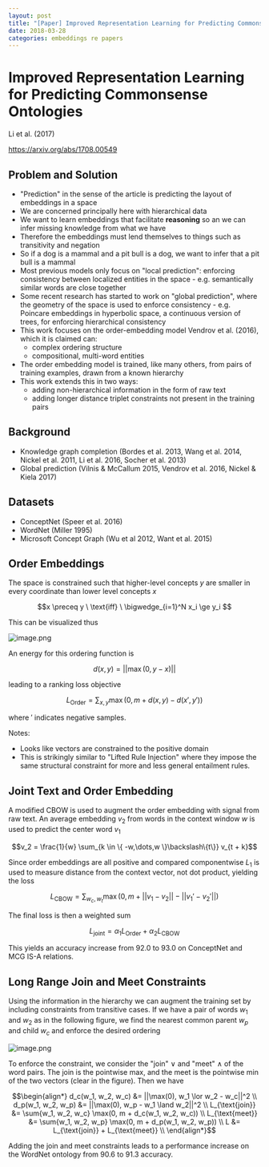 ```yaml
---
layout: post
title: "[Paper] Improved Representation Learning for Predicting Commonsense Ontologies"
date: 2018-03-28
categories: embeddings re papers
---
```


# Improved Representation Learning for Predicting Commonsense Ontologies

Li et al. (2017)

https://arxiv.org/abs/1708.00549

## Problem and Solution

- "Prediction" in the sense of the article is predicting the layout of embeddings in a space
- We are concerned principally here with hierarchical data
- We want to learn embeddings that facilitate <strong>reasoning</strong> so an we can infer missing knowledge from what we have
- Therefore the embeddings must lend themselves to things such as transitivity and negation
- So if a dog is a mammal and a pit bull is a dog, we want to infer that a pit bull is a mammal
- Most previous models only focus on "local prediction": enforcing consistency between localized entities in the space - e.g. semantically similar words are close together
- Some recent research has started to work on "global prediction", where the geometry of the space is used to enforce consistency - e.g. Poincare embeddings in hyperbolic space, a continuous version of trees, for enforcing hierarchical consistency
- This work focuses on the order-embedding model Vendrov et al. (2016), which it is claimed can:
  - complex ordering structure
  - compositional, multi-word entities
- The order embedding model is trained, like many others, from pairs of training examples, drawn from a known hierarchy
- This work extends this in two ways:
  - adding non-hierarchical information in the form of raw text
  - adding longer distance triplet constraints not present in the training pairs

## Background

- Knowledge graph completion (Bordes et al. 2013, Wang et al. 2014, Nickel et al. 2011, Li et al. 2016, Socher et al. 2013)
- Global prediction (Vilnis & McCallum 2015, Vendrov et al. 2016, Nickel & Kiela 2017)

## Datasets

- ConceptNet (Speer et al. 2016)
- WordNet (Miller 1995)
- Microsoft Concept Graph (Wu et al 2012, Want et al. 2015)

## Order Embeddings

The space is constrained such that higher-level concepts $y$ are smaller in every coordinate than lower level concepts $x$

$$x \preceq y \ \text{iff} \ \bigwedge_{i=1}^N x_i \ge y_i $$

This can be visualized thus

![image.png](attachment:image.png)

An energy for this ordering function is

$$d(x,y) = ||\max(0, y - x)||$$

leading to a ranking loss objective

$$L_{\text{Order}} = \sum_{x,y} \max(0, m + d(x, y) - d(x', y')) $$

where $'$ indicates negative samples.

Notes:
- Looks like vectors are constrained to the positive domain
- This is strikingly similar to "Lifted Rule Injection" where they impose the same structural constraint for more and less general entailment rules.

## Joint Text and Order Embedding

A modified CBOW is used to augment the order embedding with signal from raw text. An average embedding $v_2$ from words in the context window $w$ is used to predict the center word $v_1$

$$v_2 = \frac{1}{w} \sum_{k \in \{ -w,\dots,w \}\backslash\{t\}} v_{t + k}$$

Since order embeddings are all positive and compared componentwise $L_1$ is used to measure distance from the context vector, not dot product, yielding the loss

$$L_{\text{CBOW}} = \sum_{w_c, w_t} \max(0, m + ||v_1 - v_2|| - ||v_1' - v_2'||)$$

The final loss is then a weighted sum

$$L_{\text{joint}} = \alpha_1 L_{\text{Order}} + \alpha_2 L_{\text{CBOW}}$$

This yields an accuracy increase from 92.0 to 93.0 on ConceptNet and MCG IS-A relations.

## Long Range Join and Meet Constraints

Using the information in the hierarchy we can augment the training set by including constraints from transitive cases. If we have a pair of words $w_1$ and $w_2$ as in the following figure, we find the nearest common parent $w_p$ and child $w_c$ and enforce the desired ordering

![image.png](attachment:image.png)

To enforce the constraint, we consider the "join" $\lor$ and "meet" $\land$ of the word pairs. The join is the pointwise max, and the meet is the pointwise min of the two vectors (clear in the figure). Then we have

$$\begin{align*}
d_c(w_1, w_2, w_c) &= ||\max(0), w_1 \lor w_2 - w_c||^2 \\
d_p(w_1, w_2, w_p) &= ||\max(0), w_p - w_1 \land w_2||^2 \\
L_{\text{join}} &= \sum{w_1, w_2, w_c} \max(0, m + d_c(w_1, w_2, w_c)) \\
L_{\text{meet}} &= \sum{w_1, w_2, w_p} \max(0, m + d_p(w_1, w_2, w_p)) \\
L &= L_{\text{join}} + L_{\text{meet}} \\
\end{align*}$$

Adding the join and meet constraints leads to a performance increase on the WordNet ontology from 90.6 to 91.3 accuracy.